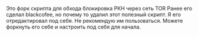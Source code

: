Это форк скрипта для обхода блокировка РКН через сеть TOR
Ранее его сделал blackcofee, но почему то удалил этот полезный скрипт.
Я его отредактировал под себя.
Не рекомендую им пользоваться. 
Можете форкнуть его себе и настроить под себя для начала.
